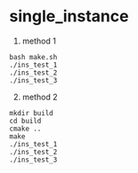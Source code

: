 # single_instance

1. method 1
```
bash make.sh
./ins_test_1
./ins_test_2
./ins_test_3
```

2. method 2
```
mkdir build
cd build
cmake ..
make
./ins_test_1
./ins_test_2
./ins_test_3
```